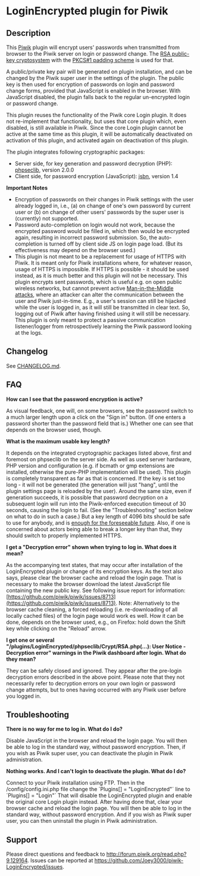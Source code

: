 # LoginEncrypted plugin for Piwik

## Description

This [Piwik](http://piwik.org/) plugin will encrypt users' passwords when transmitted from browser to the Piwik server on login or password change. The [RSA public-key cryptosystem](https://en.wikipedia.org/wiki/RSA_%28cryptosystem%29) with the [PKCS#1 padding scheme](https://en.wikipedia.org/wiki/PKCS_1) is used for that.

A public/private key pair will be generated on plugin installation, and can be changed by the Piwik super user in the settings of the plugin. The public key is then used for encryption of passwords on login and password change forms, provided that JavaScript is enabled in the browser. With JavaScript disabled, the plugin falls back to the regular un-encrypted login or password change.

This plugin reuses the functionality of the Piwik core Login plugin. It does not re-implement that functionality, but uses that core plugin which, even disabled, is still available in Piwik. Since the core Login plugin cannot be active at the same time as this plugin, it will be automatically deactivated on activation of this plugin, and activated again on deactivation of this plugin.

The plugin integrates following cryptographic packages:

  * Server side, for key generation and password decryption (PHP): [phpseclib](https://github.com/phpseclib/phpseclib), version 2.0.0
  * Client side, for password encryption (JavaScript): [jsbn](http://www-cs-students.stanford.edu/~tjw/jsbn/), version 1.4

__Important Notes__
  * Encryption of passwords on their changes in Piwik settings with the user already logged in, i.e., (a) on change of one's own password by current user or (b) on change of other users' passwords by the super user is (currently) not supported.
  * Password auto-completion on login would not work, because the encrypted password would be filled in, which then would be encrypted again, resulting in incorrect password submission. So, the auto-completion is turned off by client side JS on login page load. (But its effectiveness may depend on the browser used.)
  * This plugin is not meant to be a replacement for usage of HTTPS with Piwik. It is meant only for Piwik installations where, for whatever reason, usage of HTTPS is impossible. If HTTPS is possible - it should be used instead, as it is much better and this plugin will not be necessary. This plugin encrypts sent passwords, which is useful e.g. on open public wireless networks, but cannot prevent active [Man-in-the-Middle attacks](https://en.wikipedia.org/wiki/Man-in-the-middle_attack), where an attacker can alter the communication between the user and Piwik just-in-time. E.g., a user's session can still be hijacked while the user is logged in, as it will still be transmitted in clear text. So, logging out of Piwik after having finished using it will still be necessary. This plugin is only meant to protect a passive communication listener/logger from retrospectively learning the Piwik password looking at the logs.

## Changelog

See [CHANGELOG.md](https://github.com/Joey3000/piwik-LoginEncrypted/blob/master/CHANGELOG.md).

## FAQ

__How can I see that the password encryption is active?__

As visual feedback, one will, on some browsers, see the password switch to a much larger length upon a click on the "Sign in" button. (If one enters a password shorter than the password field that is.) Whether one can see that depends on the browser used, though.

__What is the maximum usable key length?__

It depends on the integrated cryptographic packages listed above, first and foremost on phpseclib on the server side. As well as used server hardware, PHP version and configuration (e.g. if bcmath or gmp extensions are installed, otherwise the pure-PHP implementation will be used). This plugin is completely transparent as far as that is concerned. If the key is set too long - it will not be generated (the generation will just "hang", until the plugin settings page is reloaded by the user). Around the same size, even if generation succeeds, it is possible that password decryption on a subsequent login will run into the Piwik-enforced execution timeout of 30 seconds, causing the login to fail. (See the "Troubleshooting" section below on what to do in such a case.) But a key length of 4096 bits should be safe to use for anybody, and is [enough for the foreseeable future](https://en.wikipedia.org/wiki/RSA_%28cryptosystem%29#Integer_factorization_and_RSA_problem). Also, if one is concerned about actors being able to break a longer key than that, they should switch to properly implemented HTTPS.

__I get a "Decryption error" shown when trying to log in. What does it mean?__

As the accompanying text states, that may occur after installation of the LoginEncrypted plugin or change of its encryption keys. As the text also says, please clear the browser cache and reload the login page. That is necessary to make the browser download the latest JavaScript file containing the new public key. See following issue report for information: [https://github.com/piwik/piwik/issues/8713](https://github.com/piwik/piwik/issues/8713).
Note: Alternatively to the browser cache cleaning, a forced reloading (i.e. re-downloading of all locally cached files) of the login page would work es well. How it can be done, depends on the browser used, e.g., on Firefox: hold down the Shift key while clicking on the "Reload" arrow.

__I get one or several "/plugins/LoginEncrypted/phpseclib/Crypt/RSA.php(...): User Notice - Decryption error" warnings in the Piwik dashboard after login. What do they mean?__

They can be safely closed and ignored. They appear after the pre-login decryption errors described in the above point. Please note that they not necessarily refer to decryption errors on your own login or password change attempts, but to ones having occurred with any Piwik user before you logged in.

## Troubleshooting

__There is no way for me to log in. What do I do?__

Disable JavaScript in the browser and reload the login page. You will then be able to log in the standard way, without password encryption. Then, if you wish as Piwik super user, you can deactivate the plugin in Piwik administration.

__Nothing works. And I can't login to deactivate the plugin. What do I do?__

Connect to your Piwik installation using FTP. Then in the /config/config.ini.php file change the
´Plugins[] = "LoginEncrypted"´
line to
´Plugins[] = "Login"´
That will disable the LoginEncrypted plugin and enable the original core Login plugin instead. After having done that, clear your browser cache and reload the login page. You will then be able to log in the standard way, without password encryption. And if you wish as Piwik super user, you can then uninstall the plugin in Piwik administration.

## Support

Please direct questions and feedback to http://forum.piwik.org/read.php?9,129164. Issues can be reported at https://github.com/Joey3000/piwik-LoginEncrypted/issues.
